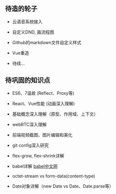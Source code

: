 ## 待造的轮子

* 云语音系统接入

* 自定义DND, 画流程图

* Github的markdown文件自定义样式

* Vue重造

* 待续...


## 待巩固的知识点

* ES6、7温故 (Reflect、Proxy等)

* React、Vue性能 (动画深入理解)

* 基础概念深入理解（原型、作用域、上下文）

* webRTC深入理解

* 前端视频截图、图片编辑和美化

* git config深入研究

* flex-grow, flex-shrink详解

* babel详解 [babel中文网](https://babeljs.cn/learn-es2015/)

* octet-stream vs form-data(content-type)

* Date对象详解（new Date vs Date、Date.parse等）